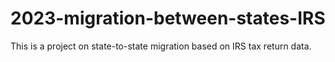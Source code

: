 # 2023-migration-between-states-IRS
This is a project on state-to-state migration based on IRS tax return data. 
